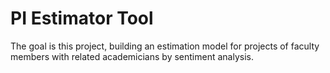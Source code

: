 # PI Estimator Tool
The goal is this project, building an estimation model for projects of faculty members with related academicians by sentiment analysis.
